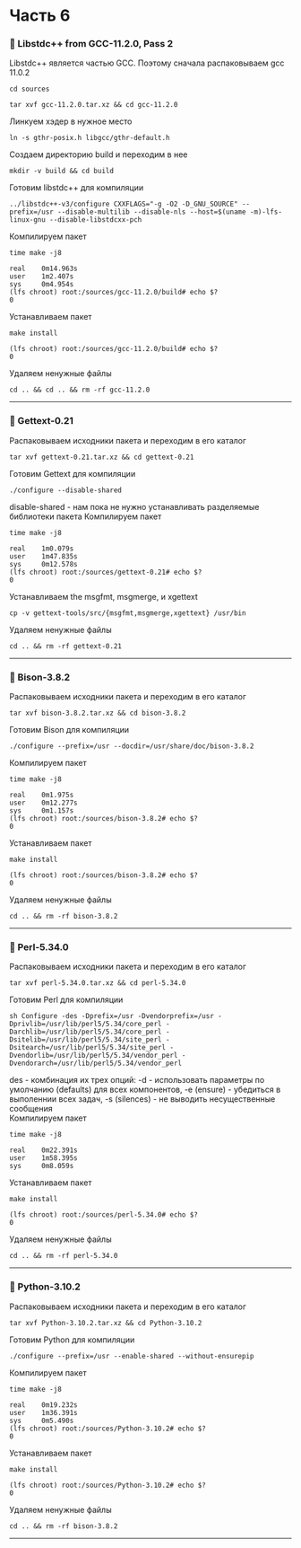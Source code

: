 # Часть 6

### 🔷 Libstdc++ from GCC-11.2.0, Pass 2

Libstdc++ является частью GCC. Поэтому сначала распаковываем gcc 11.0.2
```
cd sources
```
```
tar xvf gcc-11.2.0.tar.xz && cd gcc-11.2.0 
```
Линкуем хэдер в нужное место
```
ln -s gthr-posix.h libgcc/gthr-default.h
```
Создаем директорию build и переходим в нее
```
mkdir -v build && cd build
```
Готовим libstdc++ для компиляции
```
../libstdc++-v3/configure CXXFLAGS="-g -O2 -D_GNU_SOURCE" --prefix=/usr --disable-multilib --disable-nls --host=$(uname -m)-lfs-linux-gnu --disable-libstdcxx-pch
```
Компилируем пакет
```
time make -j8
```
```
real    0m14.963s
user    1m2.407s
sys     0m4.954s
(lfs chroot) root:/sources/gcc-11.2.0/build# echo $?
0
```
Устанавливаем пакет
```
make install
```
```
(lfs chroot) root:/sources/gcc-11.2.0/build# echo $?
0
```
Удаляем ненужные файлы
```
cd .. && cd .. && rm -rf gcc-11.2.0
```
---

### 🔷 Gettext-0.21
Распаковываем исходники пакета и переходим в его каталог
```
tar xvf gettext-0.21.tar.xz && cd gettext-0.21
```
Готовим Gettext для компиляции
```
./configure --disable-shared
```
disable-shared - нам пока не нужно устанавливать разделяемые библиотеки пакета
Компилируем пакет
```
time make -j8
```
```
real    1m0.079s
user    1m47.835s
sys     0m12.578s
(lfs chroot) root:/sources/gettext-0.21# echo $?
0
```
Устанавливаем the msgfmt, msgmerge, и xgettext
```
cp -v gettext-tools/src/{msgfmt,msgmerge,xgettext} /usr/bin
```
Удаляем ненужные файлы
```
cd .. && rm -rf gettext-0.21
```
---

### 🔷 Bison-3.8.2
Распаковываем исходники пакета и переходим в его каталог
```
tar xvf bison-3.8.2.tar.xz && cd bison-3.8.2
```
Готовим Bison для компиляции
```
./configure --prefix=/usr --docdir=/usr/share/doc/bison-3.8.2
```
Компилируем пакет
```
time make -j8
```
```
real    0m1.975s
user    0m12.277s
sys     0m1.157s
(lfs chroot) root:/sources/bison-3.8.2# echo $?
0
```
Устанавливаем пакет
```
make install
```
```
(lfs chroot) root:/sources/bison-3.8.2# echo $?
0
```
Удаляем ненужные файлы
```
cd .. && rm -rf bison-3.8.2
```
---

### 🔷 Perl-5.34.0 
Распаковываем исходники пакета и переходим в его каталог
```
tar xvf perl-5.34.0.tar.xz && cd perl-5.34.0
```
Готовим Perl для компиляции
```
sh Configure -des -Dprefix=/usr -Dvendorprefix=/usr -Dprivlib=/usr/lib/perl5/5.34/core_perl -Darchlib=/usr/lib/perl5/5.34/core_perl -Dsitelib=/usr/lib/perl5/5.34/site_perl -Dsitearch=/usr/lib/perl5/5.34/site_perl -Dvendorlib=/usr/lib/perl5/5.34/vendor_perl -Dvendorarch=/usr/lib/perl5/5.34/vendor_perl
```
des - комбинация их трех опций: -d - использовать параметры по умолчанию (defaults) для всех компонентов, -e (ensure) - убедиться в выполеннии всех задач, -s (silences) - не выводить несущественные сообщения  
Компилируем пакет
```
time make -j8
```
```
real    0m22.391s
user    1m58.395s
sys     0m8.059s
```
Устанавливаем пакет
```
make install
```
```
(lfs chroot) root:/sources/perl-5.34.0# echo $?
0
```
Удаляем ненужные файлы
```
cd .. && rm -rf perl-5.34.0
```
---

### 🔷 Python-3.10.2
Распаковываем исходники пакета и переходим в его каталог
```
tar xvf Python-3.10.2.tar.xz && cd Python-3.10.2
```
Готовим Python для компиляции
```
./configure --prefix=/usr --enable-shared --without-ensurepip
```
Компилируем пакет
```
time make -j8
```
```
real    0m19.232s
user    1m36.391s
sys     0m5.490s
(lfs chroot) root:/sources/Python-3.10.2# echo $?
0
```
Устанавливаем пакет
```
make install
```
```
(lfs chroot) root:/sources/Python-3.10.2# echo $?
0
```
Удаляем ненужные файлы
```
cd .. && rm -rf bison-3.8.2
```
---



